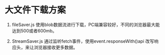 # 大文件下载方案

1. fileSaver.js
使用blob数据流进行下载，PC端兼容较好，不同的浏览器最大能达到500或者600mb。

2. StreamSaver.js 
通过监听fetch事件，使用event.responseWith()api 改写响应头，来让浏览器接收更多数据。